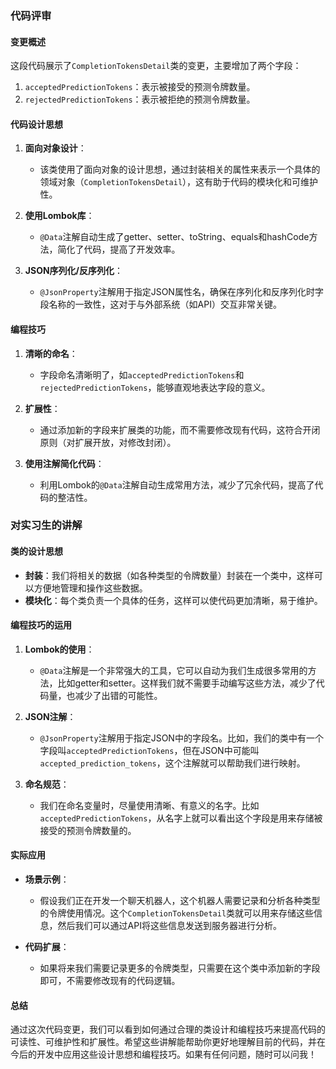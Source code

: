 ### 代码评审

#### 变更概述
这段代码展示了`CompletionTokensDetail`类的变更，主要增加了两个字段：
1. `acceptedPredictionTokens`：表示被接受的预测令牌数量。
2. `rejectedPredictionTokens`：表示被拒绝的预测令牌数量。

#### 代码设计思想

1. **面向对象设计**：
   - 该类使用了面向对象的设计思想，通过封装相关的属性来表示一个具体的领域对象（`CompletionTokensDetail`），这有助于代码的模块化和可维护性。

2. **使用Lombok库**：
   - `@Data`注解自动生成了getter、setter、toString、equals和hashCode方法，简化了代码，提高了开发效率。

3. **JSON序列化/反序列化**：
   - `@JsonProperty`注解用于指定JSON属性名，确保在序列化和反序列化时字段名称的一致性，这对于与外部系统（如API）交互非常关键。

#### 编程技巧

1. **清晰的命名**：
   - 字段命名清晰明了，如`acceptedPredictionTokens`和`rejectedPredictionTokens`，能够直观地表达字段的意义。

2. **扩展性**：
   - 通过添加新的字段来扩展类的功能，而不需要修改现有代码，这符合开闭原则（对扩展开放，对修改封闭）。

3. **使用注解简化代码**：
   - 利用Lombok的`@Data`注解自动生成常用方法，减少了冗余代码，提高了代码的整洁性。

### 对实习生的讲解

#### 类的设计思想

- **封装**：我们将相关的数据（如各种类型的令牌数量）封装在一个类中，这样可以方便地管理和操作这些数据。
- **模块化**：每个类负责一个具体的任务，这样可以使代码更加清晰，易于维护。

#### 编程技巧的运用

1. **Lombok的使用**：
   - `@Data`注解是一个非常强大的工具，它可以自动为我们生成很多常用的方法，比如getter和setter。这样我们就不需要手动编写这些方法，减少了代码量，也减少了出错的可能性。

2. **JSON注解**：
   - `@JsonProperty`注解用于指定JSON中的字段名。比如，我们的类中有一个字段叫`acceptedPredictionTokens`，但在JSON中可能叫`accepted_prediction_tokens`，这个注解就可以帮助我们进行映射。

3. **命名规范**：
   - 我们在命名变量时，尽量使用清晰、有意义的名字。比如`acceptedPredictionTokens`，从名字上就可以看出这个字段是用来存储被接受的预测令牌数量的。

#### 实际应用

- **场景示例**：
  - 假设我们正在开发一个聊天机器人，这个机器人需要记录和分析各种类型的令牌使用情况。这个`CompletionTokensDetail`类就可以用来存储这些信息，然后我们可以通过API将这些信息发送到服务器进行分析。

- **代码扩展**：
  - 如果将来我们需要记录更多的令牌类型，只需要在这个类中添加新的字段即可，不需要修改现有的代码逻辑。

#### 总结

通过这次代码变更，我们可以看到如何通过合理的类设计和编程技巧来提高代码的可读性、可维护性和扩展性。希望这些讲解能帮助你更好地理解目前的代码，并在今后的开发中应用这些设计思想和编程技巧。如果有任何问题，随时可以问我！